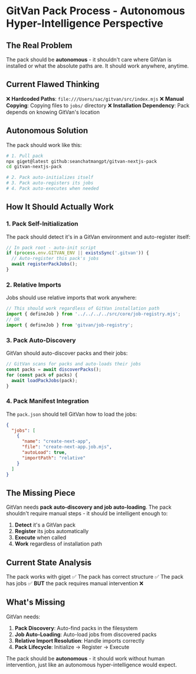 # GitVan Pack Process - Autonomous Hyper-Intelligence Perspective

## The Real Problem

The pack should be **autonomous** - it shouldn't care where GitVan is installed or what the absolute paths are. It should work anywhere, anytime.

## Current Flawed Thinking

❌ **Hardcoded Paths**: `file:///Users/sac/gitvan/src/index.mjs`
❌ **Manual Copying**: Copying files to `jobs/` directory
❌ **Installation Dependency**: Pack depends on knowing GitVan's location

## Autonomous Solution

The pack should work like this:

```bash
# 1. Pull pack
npx giget@latest github:seanchatmangpt/gitvan-nextjs-pack
cd gitvan-nextjs-pack

# 2. Pack auto-initializes itself
# 3. Pack auto-registers its jobs
# 4. Pack auto-executes when needed
```

## How It Should Actually Work

### 1. Pack Self-Initialization
The pack should detect it's in a GitVan environment and auto-register itself:

```javascript
// In pack root - auto-init script
if (process.env.GITVAN_ENV || existsSync('.gitvan')) {
  // Auto-register this pack's jobs
  await registerPackJobs();
}
```

### 2. Relative Imports
Jobs should use relative imports that work anywhere:

```javascript
// This should work regardless of GitVan installation path
import { defineJob } from '../../../../src/core/job-registry.mjs';
// OR
import { defineJob } from 'gitvan/job-registry';
```

### 3. Pack Auto-Discovery
GitVan should auto-discover packs and their jobs:

```javascript
// GitVan scans for packs and auto-loads their jobs
const packs = await discoverPacks();
for (const pack of packs) {
  await loadPackJobs(pack);
}
```

### 4. Pack Manifest Integration
The `pack.json` should tell GitVan how to load the jobs:

```json
{
  "jobs": [
    {
      "name": "create-next-app",
      "file": "create-next-app.job.mjs",
      "autoLoad": true,
      "importPath": "relative"
    }
  ]
}
```

## The Missing Piece

GitVan needs **pack auto-discovery and job auto-loading**. The pack shouldn't require manual steps - it should be intelligent enough to:

1. **Detect** it's a GitVan pack
2. **Register** its jobs automatically  
3. **Execute** when called
4. **Work** regardless of installation path

## Current State Analysis

The pack works with giget ✅
The pack has correct structure ✅
The pack has jobs ✅
**BUT** the pack requires manual intervention ❌

## What's Missing

GitVan needs:
1. **Pack Discovery**: Auto-find packs in the filesystem
2. **Job Auto-Loading**: Auto-load jobs from discovered packs
3. **Relative Import Resolution**: Handle imports correctly
4. **Pack Lifecycle**: Initialize → Register → Execute

The pack should be **autonomous** - it should work without human intervention, just like an autonomous hyper-intelligence would expect.
